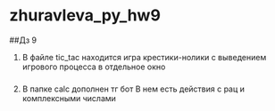# zhuravleva_py_hw9
##Дз 9
1. В файле tic_tac находится игра крестики-нолики с выведением игрового процесса в отдельное окно
###
2. В папке calc дополнен тг бот
В нем есть действия с рац и комплексными числами
